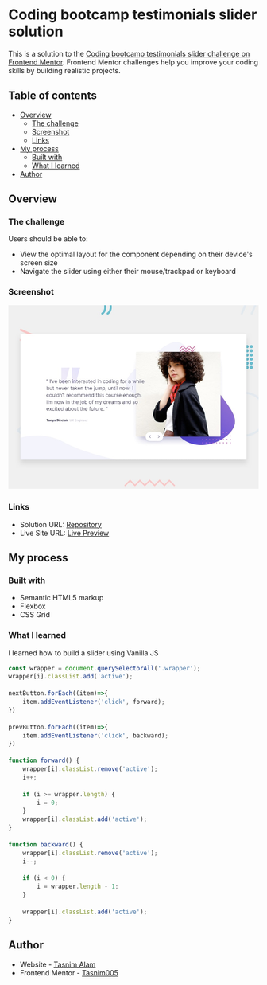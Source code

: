 # Coding bootcamp testimonials slider solution

This is a solution to the [Coding bootcamp testimonials slider challenge on Frontend Mentor](https://www.frontendmentor.io/challenges/coding-bootcamp-testimonials-slider-4FNyLA8JL). Frontend Mentor challenges help you improve your coding skills by building realistic projects. 

## Table of contents

- [Overview](#overview)
  - [The challenge](#the-challenge)
  - [Screenshot](#screenshot)
  - [Links](#links)
- [My process](#my-process)
  - [Built with](#built-with)
  - [What I learned](#what-i-learned)
- [Author](#author)


## Overview

### The challenge

Users should be able to:

- View the optimal layout for the component depending on their device's screen size
- Navigate the slider using either their mouse/trackpad or keyboard

### Screenshot

![Design preview for the Coding bootcamp testimonials slider coding challenge](./design/desktop-preview.jpg)



### Links

- Solution URL: [Repository]()
- Live Site URL: [Live Preview]()

## My process

### Built with

- Semantic HTML5 markup
- Flexbox
- CSS Grid

### What I learned

I learned how to build a slider using Vanilla JS


```js
const wrapper = document.querySelectorAll('.wrapper');
wrapper[i].classList.add('active');

nextButton.forEach((item)=>{
    item.addEventListener('click', forward);
})

prevButton.forEach((item)=>{
    item.addEventListener('click', backward);
})

function forward() {
    wrapper[i].classList.remove('active');
    i++;

    if (i >= wrapper.length) {
        i = 0;
    }
    wrapper[i].classList.add('active');
}

function backward() {
    wrapper[i].classList.remove('active');
    i--;

    if (i < 0) {
        i = wrapper.length - 1;
    }

    wrapper[i].classList.add('active');
}
```

## Author
- Website - [Tasnim Alam](https://github.com/Tasnim005)
- Frontend Mentor - [Tasnim005](https://www.frontendmentor.io/profile/Tasnim005)